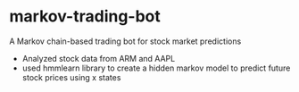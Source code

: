 # markov-trading-bot
A Markov chain-based trading bot for stock market predictions
- Analyzed stock data from ARM and AAPL
- used hmmlearn library to create a hidden markov model to predict future stock prices using x states

